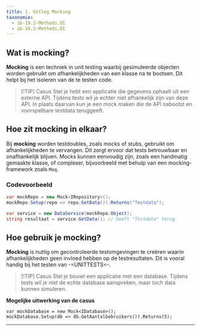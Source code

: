 ```yaml
---
title: 1. Uitleg Mocking
taxonomie:
  - ib-19.2-Methods.OI
  - ib-19.3-Methods.OI
---
```


## Wat is mocking?
**Mocking** is een techniek in unit testing waarbij gesimuleerde objecten worden gebruikt om afhankelijkheden van een klasse na te bootsen. Dit helpt bij het isoleren van de te testen code.

> [!TIP] Casus
> Stel je hebt een applicatie die gegevens ophaalt uit een externe API. Tijdens tests wil je echter niet afhankelijk zijn van deze API. In plaats daarvan kun je een mock maken die de API nabootst en voorspelbare testdata teruggeeft.

## Hoe zit mocking in elkaar?
Bij **mocking** worden testdoubles, zoals mocks of stubs, gebruikt om afhankelijkheden te vervangen. Dit zorgt ervoor dat tests betrouwbaar en onafhankelijk blijven. Mocks kunnen eenvoudig zijn, zoals een handmatig gemaakte klasse, of complexer, bijvoorbeeld met behulp van een mocking-framework zoals `Moq`.
### Codevoorbeeld
```C#
var mockRepo = new Mock<IRepository>();
mockRepo.Setup(repo => repo.GetData()).Returns("Testdata");

var service = new DataService(mockRepo.Object);
string resultaat = service.GetData(); // Geeft "Testdata" terug
```

## Hoe gebruik je mocking?
**Mocking** is nuttig om gecontroleerde testomgevingen te creëren waarin afhankelijkheden geen invloed hebben op de testresultaten. Dit is vooral handig bij het testen van -=UNITTESTS=-.

> [!TIP] Casus
> Stel je bouwt een applicatie met een database. Tijdens tests wil je niet de echte database aanspreken, maar toch data kunnen simuleren.

**Mogelijke uitwerking van de casus**
```Csharp
var mockDatabase = new Mock<IDatabase>();
mockDatabase.Setup(db => db.GetAantalGebruikers()).Returns(5);
```

---